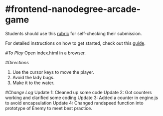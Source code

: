 #frontend-nanodegree-arcade-game
===============================

Students should use this [rubric](https://www.udacity.com/course/viewer/#!/c-nd001/l-2696458597/m-2687128535) for self-checking their submission.

For detailed instructions on how to get started, check out this [guide](https://docs.google.com/document/d/1v01aScPjSWCCWQLIpFqvg3-vXLH2e8_SZQKC8jNO0Dc/pub?embedded=true).

#_To Play_
Open index.html in a browser.

#_Directions_
1. Use the cursor keys to move the player.
2. Avoid the lady bugs.
3. Make it to the water.

#_Change Log_
Update 1: Cleaned up some code
Update 2: Got counters working and clarified some coding
Update 3: Added a counter in engine.js to avoid encapsulation
Update 4: Changed randspeed function into prototype of Enemy to meet best practice.
